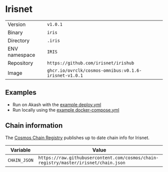 # Irisnet

| | |
|---|---|
|Version|`v1.0.1`|
|Binary|`iris`|
|Directory|`.iris`|
|ENV namespace|`IRIS`|
|Repository|`https://github.com/irisnet/irishub`|
|Image|`ghcr.io/ovrclk/cosmos-omnibus:v0.1.6-irisnet-v1.0.1`|

## Examples

- Run on Akash with the [example deploy.yml](./deploy.yml)
- Run locally using the [example docker-compose.yml](./docker-compose.yml)

## Chain information

The [Cosmos Chain Registry](https://github.com/cosmos/chain-registry) publishes up to date chain info for Irisnet.

|Variable|Value|
|---|---|
|`CHAIN_JSON`|`https://raw.githubusercontent.com/cosmos/chain-registry/master/irisnet/chain.json`|
